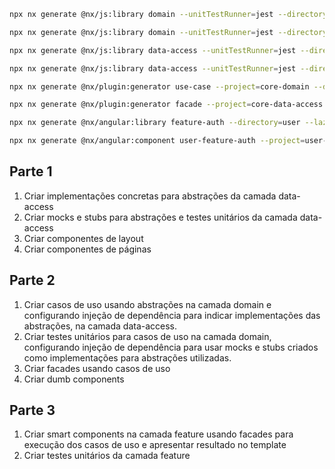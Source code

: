```sh
npx nx generate @nx/js:library domain --unitTestRunner=jest --directory=user --tags=scope:user,type:domain --no-interactive
```

```sh
npx nx generate @nx/js:library domain --unitTestRunner=jest --directory=user --tags=scope:user,type:domain --no-interactive
```

```sh
npx nx generate @nx/js:library data-access --unitTestRunner=jest --directory=user --tags=scope:user,type:data-access --no-interactive
```

```sh
npx nx generate @nx/js:library data-access --unitTestRunner=jest --directory=core --tags=scope:core,type:data-access --no-interactive
```

```sh
npx nx generate @nx/plugin:generator use-case --project=core-domain --description='Cria um caso de uso'
```

```sh
npx nx generate @nx/plugin:generator facade --project=core-data-access --description='Cria um facade'
```

```sh
npx nx generate @nx/angular:library feature-auth --directory=user --lazy --parent=apps/client/src/app/app.routes.ts --routing --prefix=user --style=scss --tags=type:feature,scope:user
```

```sh
npx nx generate @nx/angular:component user-feature-auth --project=user-feature-auth --flat --type=container
```

## Parte 1
1. Criar implementações concretas para abstrações da camada data-access
1. Criar mocks e stubs para abstrações e testes unitários da camada data-access
1. Criar componentes de layout
1. Criar componentes de páginas

## Parte 2
1. Criar casos de uso usando abstrações na camada domain e configurando injeção de dependência para indicar implementações das abstrações, na camada data-access.
1. Criar testes unitários para casos de uso na camada domain, configurando injeção de dependência para usar mocks e stubs criados como implementações para abstrações utilizadas.
1. Criar facades usando casos de uso
1. Criar dumb components

## Parte 3
1. Criar smart components na camada feature usando facades para execução dos casos de uso e apresentar resultado no template
1. Criar testes unitários da camada feature
